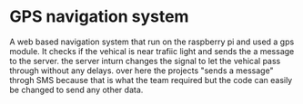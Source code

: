# GPS navigation system

A web based navigation system that run on the raspberry pi and used a gps module. It checks if the vehical is near trafiic light and sends the a message to the server. the server inturn changes the signal to let the vehical pass through without any delays. over here the projects "sends a message" throgh SMS because that is what the team required but the code can easily be changed to send any other data.
